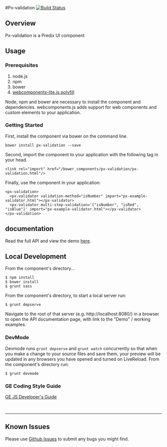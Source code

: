 #Px-validation [![Build Status](https://travis-ci.org/PredixDev/px-validation.svg?branch=master)](https://travis-ci.org/PredixDev/px-validation)

## Overview

Px-validation is a Predix UI component

## Usage

### Prerequisites
1. node.js
2. npm
3. bower
4. [webcomponents-lite.js polyfill](https://github.com/webcomponents/webcomponentsjs)

Node, npm and bower are necessary to install the component and dependencies. webcomponents.js adds support for web components and custom elements to your application.

### Getting Started

First, install the component via bower on the command line.

```
bower install px-validation --save
```

Second, import the component to your application with the following tag in your head.

```
<link rel="import" href="/bower_components/px-validation/px-validation.html"/>
```

Finally, use the component in your application:

```
<px-validation>
  <px-validator validation-method="isNumber" import="px-example-validator.html"></px-validator>
  <px-validator multi-step-validation='["isNumber", "isRed", "isBlue"]' import="px-example-validator.html"></px-validator>
</px-validation>
```


## documentation

Read the full API and view the demo [here](https://predixdev.github.io/px-validation).

## Local Development

From the component's directory...

```
$ npm install
$ bower install
$ grunt sass
```

From the component's directory, to start a local server run:

```
$ grunt depserve
```

Navigate to the root of that server (e.g. http://localhost:8080/) in a browser to open the API documentation page, with link to the "Demo" / working examples.

### DevMode
Devmode runs `grunt depserve` and `grunt watch` concurrently so that when you make a change to your source files and save them, your preview will be updated in any browsers you have opened and turned on LiveReload.
From the component's directory run:

```
$ grunt devmode
```

### GE Coding Style Guide
[GE JS Developer's Guide](https://github.com/GeneralElectric/javascript)

<br />
<hr />

## Known Issues

Please use [Github Issues](https://github.com/PredixDev/px-validation/issues) to submit any bugs you might find.
